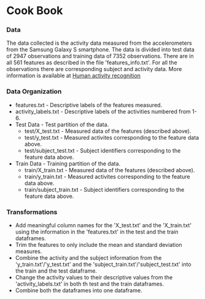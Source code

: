 Cook Book
========================================================
### Data
The data collected is the activity data measured from the accelerometers from the Samsung Galaxy S smartphone.
The data is divided into test data of 2947 observations and training data of 7352 observations. There are in all 561 features as described in the file 'features_info.txt'. For all the observations there are corresponding subject and activity data.
More information is available at [Human activity recognition](http://archive.ics.uci.edu/ml/datasets/Human+Activity+Recognition+Using+Smartphones)

### Data Organization
* features.txt - Descriptive labels of the features measured.
* activity_labels.txt - Descriptive labels of the activities numbered from 1-6.
* Test Data - Test partition of the data.
  * test/X_test.txt - Measured data of the features (described above).
  * test/y_test.txt - Measured activites corresponding to the feature data above. 
  * test/subject_test.txt - Subject identifiers corresponding to the feature data above.
* Train Data - Training partition of the data.
  * train/X_train.txt - Measured data of the features (described above).
  * train/y_train.txt - Measured activites corresponding to the feature data above.
  * train/subject_train.txt - Subject identifiers corresponding to the feature data above.
  
### Transformations
* Add meaningful column names for the 'X_test.txt' and the 'X_train.txt' using the information in the 'features.txt' in the test and the train dataframes.
* Trim the features to only include the mean and standard deviation measures.
* Combine the activity and the subject information from the 'y_train.txt'/'y_test.txt' and the 'subject_train.txt'/'subject_test.txt' into the train and the test dataframe.
* Change the activity values to their descriptive values from the 'activity_labels.txt' in both th test and the train dataframes.
* Combine both the dataframes into one dataframe.